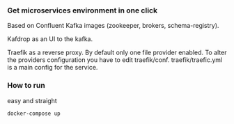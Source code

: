 ### Get microservices environment in one click

Based on Confluent Kafka images (zookeeper, brokers, schema-registry).

Kafdrop as an UI to the kafka.

Traefik as a reverse proxy. By default only one file provider enabled. To alter the providers configuration you have to edit traefik/conf. traefik/traefic.yml is a main config for the service. 

### How to run

easy and straight 

`docker-compose up` 

